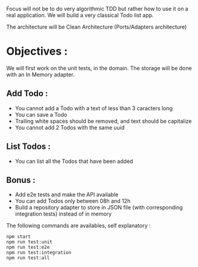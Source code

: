 Focus will not be to do very algorithmic TDD but rather how to use it on a real application.
We will build a very classical Todo list app.

The architecture will be Clean Architecture (Ports/Adapters architecture)

# Objectives :

We will first work on the unit tests, in the domain.
The storage will be done with an In Memory adapter.

## Add Todo :

- You cannot add a Todo with a text of less than 3 caracters long
- You can save a Todo
- Trailing white spaces should be removed, and text should be capitalize
- You cannot add 2 Todos with the same uuid

## List Todos :

- You can list all the Todos that have been added

## Bonus :

- Add e2e tests and make the API available
- You can add Todos only between 08h and 12h
- Build a repository adapter to store in JSON file (with corresponding integration tests) instead of in memory

The following commands are availables, self explanatory :

```
npm start
npm run test:unit
npm run test:e2e
npm run test:integration
npm run test:all
```
